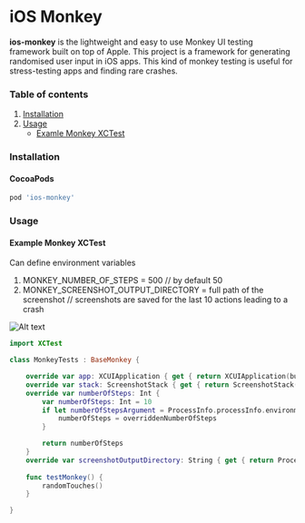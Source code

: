# iOS Monkey

**ios-monkey** is the lightweight and easy to use Monkey UI testing framework built on top of Apple. This project is a framework for generating randomised user input in iOS apps. This kind of monkey testing is useful for stress-testing apps and finding rare crashes.


### Table of contents
1. [Installation](#installation)
2. [Usage](#usage)
    - [Examle Monkey XCTest](#monkey)

### Installation <a name="installation"></a>
#### CocoaPods

```ruby
pod 'ios-monkey'
```

### Usage <a name="usage"></a>


#### Example Monkey XCTest <a name="monkey"></a>

Can define environment variables 
1. MONKEY_NUMBER_OF_STEPS = 500 // by default 50
2. MONKEY_SCREENSHOT_OUTPUT_DIRECTORY = full path of the screenshot // screenshots are saved for the last 10 actions leading to a crash

![Alt text](./screenshots.png?raw=true "Monkey screenshots")

```swift
import XCTest

class MonkeyTests : BaseMonkey {

    override var app: XCUIApplication { get { return XCUIApplication(bundleIdentifier: "com.apple.mobilesafari") } }
    override var stack: ScreenshotStack { get { return ScreenshotStack(size: 10) } }
    override var numberOfSteps: Int {
        var numberOfSteps: Int = 10
        if let numberOfStepsArgument = ProcessInfo.processInfo.environment["MONKEY_NUMBER_OF_STEPS"], let overriddenNumberOfSteps = Int(numberOfStepsArgument) {
            numberOfSteps = overriddenNumberOfSteps
        }

        return numberOfSteps
    }
    override var screenshotOutputDirectory: String { get { return ProcessInfo.processInfo.environment["MONKEY_SCREENSHOT_OUTPUT_DIRECTORY"] ?? "" } }
    
    func testMonkey() {
        randomTouches()
    }

}
```
